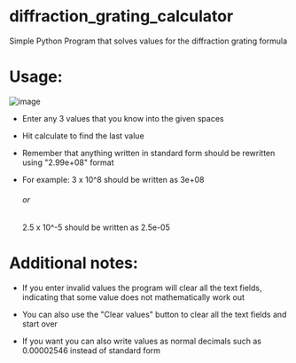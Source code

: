 # diffraction_grating_calculator
Simple Python Program that solves values for the diffraction grating formula


<h1>Usage:</h1>

![image](https://user-images.githubusercontent.com/81257780/121317601-86ee5b80-c91b-11eb-94c0-d001f9857f4d.png)

* Enter any 3 values that you know into the given spaces

* Hit calculate to find the last value

* Remember that anything written in standard form should be rewritten using "2.99e+08" format

* For example: 3 x 10^8 should be written as 3e+08 <h6>or</h6> 2.5 x 10^-5 should be written as 2.5e-05



<h1>Additional notes:</h1>

* If you enter invalid values the program will clear all the text fields, indicating that some value does not mathematically work out

* You can also use the "Clear values" button to clear all the text fields and start over

* If you want you can also write values as normal decimals such as 0.00002546 instead of standard form

